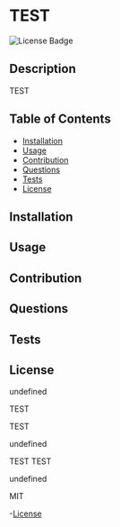# TEST

![License Badge](https://img.shields.io/badge/License-MIT-blueviolet)

## Description

TEST

## Table of Contents

- [Installation](#installation)
- [Usage](#usage)
- [Contribution](#contribution)
- [Questions](#questions)
- [Tests](#tests)
- [License](#license)

## Installation

## Usage

## Contribution

## Questions

## Tests

## License

undefined

TEST

TEST

undefined

TEST
TEST

undefined

MIT

-[License](#license)
